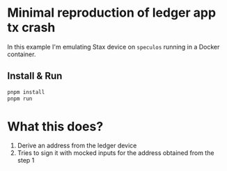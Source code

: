 # Minimal reproduction of ledger app tx crash

In this example I'm emulating Stax device on `speculos` running in a Docker container.

## Install & Run

```bash
pnpm install
pnpm run
```

# What this does?

1. Derive an address from the ledger device
2. Tries to sign it with mocked inputs for the address obtained from the step 1
